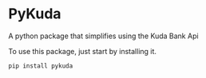 # PyKuda

A python package that simplifies using the Kuda Bank Api

To use this package, just start by installing it.

```
pip install pykuda
```
